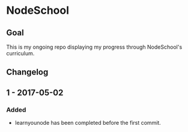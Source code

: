 # NodeSchool

## Goal
This is my ongoing repo displaying my progress through NodeSchool's curriculum.

## Changelog
## 1 - 2017-05-02
### Added
- learnyounode has been completed before the first commit.
